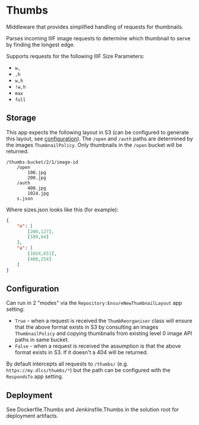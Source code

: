 # Thumbs

Middleware that provides simplified handling of requests for thumbnails.

Parses incoming IIIF image requests to determine which thumbnail to serve by finding the longest edge.

Supports requests for the following IIIF Size Parameters:

* `w,`
* `,h`
* `w,h`
* `!w,h`
* `max`
* `full`

## Storage

This app expects the following layout in S3 (can be configured to generate this layout, see [configuration](#configuration)). The `/open` and `/auth` paths are determined by the images `ThumbnailPolicy`. Only thumbnails in the `/open` bucket will be returned.

```
/thumbs-bucket/2/1/image-id
    /open
        100.jpg
        200.jpg
    /auth
        400.jpg
        1024.jpg
    s.json
```

Where sizes.json looks like this (for example):

```json
{
    "o": [
        [200,127],
        [100,64]
    ],
    "a": [
        [1024,651],
        [400,254]
    ]
}
```

## Configuration

Can run in 2 "modes" via the `Repository:EnsureNewThumbnailLayout` app setting:

* `True` - when a request is received the `ThumbReorganiser` class will ensure that the above format exists in S3 by consulting an images `ThumbnailPolicy` and copying thumbnails from existing level 0 image API paths in same bucket.
* `False` - when a request is received the assumption is that the above format exists in S3. If it doesn't a 404 will be returned.

By default intercepts all requests to `/thumbs/` (e.g. `https://my.dlcs/thumbs/*`) but the path can be configured with the `RespondsTo` app setting.

## Deployment

See Dockerfile.Thumbs and Jenkinsfile.Thumbs in the solution root for deployment artifacts.